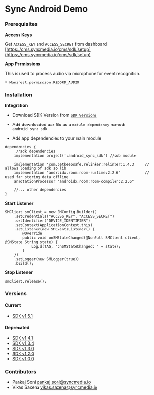 # Sync Android Demo

### Prerequisites

__Access Keys__

Get `ACCESS_KEY` and `ACCESS_SECRET` from dashboard [https://cms.syncmedia.io/cms/sdk/setup](https://cms.syncmedia.io/cms/sdk/setup)

__App Permissions__

This is used to process audio via microphone for event recognition.

```
* Manifest.permission.RECORD_AUDIO
```

### Installation

__Integration__

* Download SDK Version from [`SDK Versions`](https://code.syncmedia.io/external/android_offline_creative_demo#versions)

* Add downloaded aar file as a `module dependency` named: `android_sync_sdk`

* Add app dependencies to your main module

```
dependencies {
     //sdk dependencies
    implementation project(':android_sync_sdk') //sub module
     
    implementation 'com.getkeepsafe.relinker:relinker:1.4.3'    // allows loading of sdk so lib
    implementation "androidx.room:room-runtime:2.2.6"           // used for storing data offline
    annotationProcessor "androidx.room:room-compiler:2.2.6"
    
	//... other dependencies
}
```

__Start Listener__

```
SMClient smClient = new SMConfig.Builder()
	.setCredentials("ACCESS_KEY", "ACCESS_SECRET")
	.setIdentifier("DEVICE_IDENTIFIER")
	.setContext(ApplicationContext.this)
	.setListener(new SMEventsListener() {
        @Override
        public void onSMStateChanged(@NonNull SMClient client, @SMState String state) {
            Log.d(TAG, "onSMStateChanged: " + state);
        }
    })
    .setLogger(new SMLogger(true))
	.build();
```

__Stop Listener__

```
smClient.release();
```

### Versions

#### Current

* [SDK v1.5.1](https://dev-sync-media.s3-ap-southeast-1.amazonaws.com/libs/android-sdk/sdk_v1.5.1.aar)

#### Deprecated

* [SDK v1.4.1](https://dev-sync-media.s3-ap-southeast-1.amazonaws.com/libs/android-sdk/sdk_v1.4.1.aar)
* [SDK v1.3.4](https://dev-sync-media.s3-ap-southeast-1.amazonaws.com/libs/android-sdk/android_sync_sdk_1.3.4.aar)
* [SDK v1.3.0](https://dev-sync-media.s3-ap-southeast-1.amazonaws.com/libs/android-sdk/android_sync_sdk_1.3.0.aar)
* [SDK v1.2.0](https://dev-sync-media.s3-ap-southeast-1.amazonaws.com/libs/android-sdk/android_sync_sdk_1.2.0.aar)
* [SDK v1.0.0](https://dev-sync-media.s3-ap-southeast-1.amazonaws.com/libs/android-sdk/android_sync_sdk_1.0.0.aar)

### Contributors

* Pankaj Soni <pankaj.soni@syncmedia.io>
* Vikas Saxena <vikas.saxena@syncmedia.io>